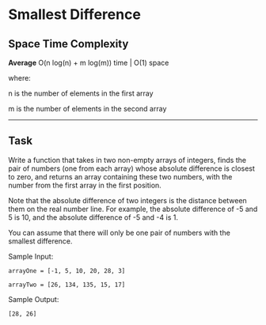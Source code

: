 # Smallest Difference

## Space Time Complexity

**Average** O(n log(n) + m log(m)) time | O(1) space

where:

n is the number of elements in the first array

m is the number of elements in the second array

---

## Task

Write a function that takes in two non-empty arrays of integers, finds the pair of numbers (one from each array) whose absolute difference is closest to zero, and returns an array containing these two numbers, with the number from the first array in the first position.

Note that the absolute difference of two integers is the distance between them on the real number line. For example, the absolute difference of -5 and 5 is 10, and the absolute difference of -5 and -4 is 1.

You can assume that there will only be one pair of numbers with the smallest difference.

Sample Input:

```
arrayOne = [-1, 5, 10, 20, 28, 3]

arrayTwo = [26, 134, 135, 15, 17]
```

Sample Output:

```
[28, 26]
```
